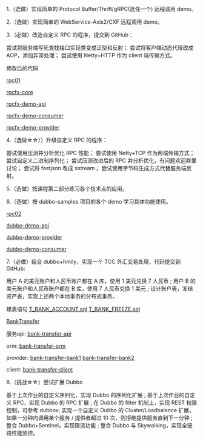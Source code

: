 1.（选做）实现简单的 Protocol Buffer/Thrift/gRPC(选任一个) 远程调用 demo。

2.（选做）实现简单的 WebService-Axis2/CXF 远程调用 demo。

3.（必做）改造自定义 RPC 的程序，提交到 GitHub：

尝试将服务端写死查找接口实现类变成泛型和反射；
尝试将客户端动态代理改成 AOP，添加异常处理；
尝试使用 Netty+HTTP 作为 client 端传输方式。

修改后的代码

[rpc01](./project/rpc01/)

[rpcfx-core](./project/rpc01/rpcfx-core)

[rpcfx-demo-api](./project/rpc01/rpcfx-demo-api)

[rpcfx-demo-consumer](./project/rpc01/rpcfx-demo-consumer)

[rpcfx-demo-provider](./project/rpc01/rpcfx-demo-provider)

4.（选做☆☆））升级自定义 RPC 的程序：

尝试使用压测并分析优化 RPC 性能；
尝试使用 Netty+TCP 作为两端传输方式；
尝试自定义二进制序列化；
尝试压测改进后的 RPC 并分析优化，有问题欢迎群里讨论；
尝试将 fastjson 改成 xstream；
尝试使用字节码生成方式代替服务端反射。


5.（选做）按课程第二部分练习各个技术点的应用。

6.（选做）按 dubbo-samples 项目的各个 demo 学习具体功能使用。

[rpc02](./project/rpc02)

[dubbo-demo-api](./project/rpc02/dubbo-demo-api)

[dubbo-demo-provider](./project/rpc02/dubbo-demo-provider)

[dubbo-demo-consumer](./project/rpc02/dubbo-demo-consumer)



7.（必做）结合 dubbo+hmily，实现一个 TCC 外汇交易处理，代码提交到 GitHub:

用户 A 的美元账户和人民币账户都在 A 库，使用 1 美元兑换 7 人民币 ;
用户 B 的美元账户和人民币账户都在 B 库，使用 7 人民币兑换 1 美元 ;
设计账户表，冻结资产表，实现上述两个本地事务的分布式事务。

建表语句
[T_BANK_ACCOUNT.sql](./project/sql/T_BANK_ACCOUNT.sql)
[T_BANK_FREEZE.sql](./project/sql/T_BANK_FREEZE.sql)

[BankTransfer](./project/BankTransfer)

服务api:
[bank-transfer-api](./project/bank-transfer-api)

orm:
[bank-transfer-orm](./project/bank-transfer-orm)

provider:
[bank-transfer-bank1](./project/bank-transfer-bank1)
[bank-transfer-bank2](./project/bank-transfer-bank2)

client:
[bank-transfer-client](./project/bank-transfer-client)


8.（挑战☆☆）尝试扩展 Dubbo

基于上次作业的自定义序列化，实现 Dubbo 的序列化扩展 ;
基于上次作业的自定义 RPC，实现 Dubbo 的 RPC 扩展 ;
在 Dubbo 的 filter 机制上，实现 REST 权限控制，可参考 dubbox;
实现一个自定义 Dubbo 的 Cluster/Loadbalance 扩展，如果一分钟内调用某个服务 / 提供者超过 10 次，则拒绝提供服务直到下一分钟 ;
整合 Dubbo+Sentinel，实现限流功能 ;
整合 Dubbo 与 Skywalking，实现全链路性能监控。